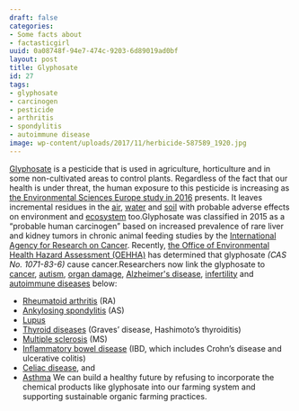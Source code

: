 ```yaml
---
draft: false
categories:
- Some facts about
- factasticgirl
uuid: 0a08748f-94e7-474c-9203-6d89019ad0bf
layout: post
title: Glyphosate
id: 27
tags:
- glyphosate
- carcinogen
- pesticide
- arthritis
- spondylitis
- autoimmune disease
image: wp-content/uploads/2017/11/herbicide-587589_1920.jpg
---
```


[Glyphosate](https://ec.europa.eu/food/plant/pesticides/glyphosate_en) is a pesticide that is used in agriculture, horticulture and in some non-cultivated areas to control plants. Regardless of the fact that our health is under threat, the human exposure to this pesticide is increasing as [the Environmental Sciences Europe study in 2016](https://enveurope.springeropen.com/articles/10.1186/s12302-016-0070-0) presents. It leaves incremental residues in the [air](http://onlinelibrary.wiley.com/doi/10.1002/etc.431/abstract), [water](http://onlinelibrary.wiley.com/doi/10.1002/ps.1512/abstract) and [soil](https://www.soilassociation.org/our-campaigns/not-in-our-bread/) with probable adverse effects on environment and [ecosystem](https://www.frontiersin.org/articles/10.3389/fpubh.2016.00148/full) too.Glyphosate was classified in 2015 as a “probable human carcinogen” based on increased prevalence of rare liver and kidney tumors in chronic animal feeding studies by the [International Agency for Research on Cancer](https://www.iarc.fr/en/media-centre/iarcnews/pdf/MonographVolume112.pdf). Recently, [the Office of Environmental Health Hazard Assessment (OEHHA)](https://oehha.ca.gov/media/downloads/crnr/032817tobelistedglyphosate.pdf) has determined that glyphosate _(_CAS No. 1071-83-6_)_ cause cancer.Researchers now link the glyphosate to [cancer](https://www.ncbi.nlm.nih.gov/pubmed/23756170), [autism](http://www.hoajonline.com/autism/2054-992X/3/1), [organ damage,](https://www.nature.com/articles/srep39328) [Alzheimer's disease](http://www.sciencedirect.com/science/article/pii/S0041008X1100175X), [infertility](https://www.ncbi.nlm.nih.gov/pubmed/23820267) and [autoimmune diseases](http://www.mdpi.com/1099-4300/15/4/1416) below:
- [Rheumatoid arthritis](https://ehp.niehs.nih.gov/EHP129/) (RA)
- [Ankylosing spondylitis](http://dip21.bundestag.de/dip21/btd/10/067/1006775.pdf) (AS)
- [Lupus](https://people.csail.mit.edu/seneff/2016/Glyphosate_V_glycine_analogue_2016.pdf)
- [Thyroid diseases](https://www.researchgate.net/publication/305318376_Glyphosate_pathways_to_modern_diseases_V_Amino_acid_analogue_of_glycine_in_diverse_proteins) (Graves’ disease, Hashimoto’s thyroiditis)
- [Multiple sclerosis](http://www.immh.org/article-source/2017/2/2/the-importance-of-testing-for-glyphosate-the-worlds-most-widely-used-herbicide) (MS)
- [Inflammatory bowel disease](http://www.organic-systems.org/journal/92/abstracts/Swanson-et-al.html) (IBD, which includes Crohn’s disease and ulcerative colitis)
- [Celiac disease](https://www.degruyter.com/view/j/intox.2013.6.issue-4/intox-2013-0026/intox-2013-0026.xml), and
- [Asthma](http://www.atsjournals.org/doi/abs/10.1164/rccm.200706-821OC)
We can build a healthy future by refusing to incorporate the chemical products like glyphosate into our farming system and supporting sustainable organic farming practices.